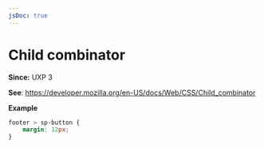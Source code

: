 ```yaml
---
jsDoc: true
---
```

# Child combinator

**Since:** UXP 3

**See**: https://developer.mozilla.org/en-US/docs/Web/CSS/Child_combinator

**Example**

```css
footer > sp-button {
    margin: 12px;
}
```